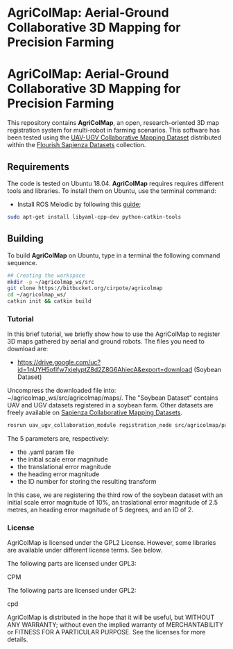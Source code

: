 # AgriColMap: Aerial-Ground Collaborative 3D Mapping for Precision Farming #

# AgriColMap: Aerial-Ground Collaborative 3D Mapping for Precision Farming #

This repository contains **AgriColMap**,  an  open,  research-oriented 3D map registration system for multi-robot in farming scenarios. This software has been tested using the [UAV-UGV Collaborative Mapping Dataset](http://www.dis.uniroma1.it/~labrococo/fds/collaborativemapping.html) distributed within the [Flourish Sapienza Datasets](http://www.dis.uniroma1.it/~labrococo/fds/) collection. 

## Requirements ##

The code is tested on Ubuntu 18.04. **AgriColMap** requires requires different tools and libraries. To install them on Ubuntu, use the terminal command:

- Install ROS Melodic by following this [guide](https://wiki.ros.org/melodic/Installation/Ubuntu);

```bash
sudo apt-get install libyaml-cpp-dev python-catkin-tools
```

## Building ##

To build **AgriColMap** on Ubuntu, type in a terminal the following command sequence.

```bash
## Creating the workspace 
mkdir -p ~/agricolmap_ws/src
git clone https://bitbucket.org/cirpote/agricolmap
cd ~/agricolmap_ws/
catkin init && catkin build
```

### Tutorial ###

In this brief tutorial, we briefly show how to use the AgriColMap to register 3D maps gathered by aerial and ground robots.
The files you need to download are:

- https://drive.google.com/uc?id=1nUYH5ofifw7xielyptZ8d2Z8G6AhiecA&export=download (Soybean Dataset)

Uncompress the downloaded file into: ~/agricolmap_ws/src/agricolmap/maps/. The "Soybean Dataset" contains UAV and UGV datasets registered in a soybean farm. Other datasets are freely available on [Sapienza Collaborative Mapping Datasets](http://www.dis.uniroma1.it/~labrococo/fsd/collaborativemapping.html).

```bash
rosrun uav_ugv_collaboration_module registration_node src/agricolmap/params/aligner_soybean_params_row3.yaml 10 250 50 2
```

The 5 parameters are, respectively:

  * the .yaml param file
  * the initial scale error magnitude
  * the translational error magnitude
  * the heading error magnitude
  * the ID number for storing the resulting transform

In this case, we are registering the third row of the soybean dataset with an initial scale error magnitude of 10%, an traslational error magnitude of 2.5 metres, an heading error magnitude of 5 degrees, and an ID of 2.

### License ###

AgriColMap is licensed under the GPL2 License. However, some libraries are available under different license terms. See below.

The following parts are licensed under GPL3:

CPM

The following parts are licensed under GPL2:

cpd

AgriColMap is distributed in the hope that it will be useful, but WITHOUT ANY WARRANTY; without even the implied warranty of MERCHANTABILITY or FITNESS FOR A PARTICULAR PURPOSE. See the licenses for more details.

